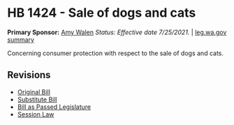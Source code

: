 # HB 1424 - Sale of dogs and cats
**Primary Sponsor:** [Amy Walen](/person/leg/walen_am.md)
*Status: Effective date 7/25/2021.* | [leg.wa.gov summary](https://app.leg.wa.gov/billsummary?BillNumber=1424&Year=2021)

Concerning consumer protection with respect to the sale of dogs and cats.

## Revisions
* [Original Bill](1/)
* [Substitute Bill](S/)
* [Bill as Passed Legislature](S.PL/)
* [Session Law](S.SL/)